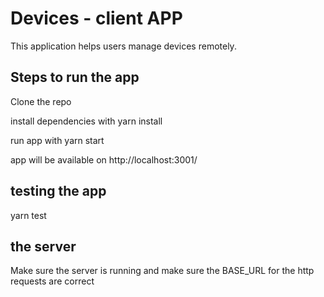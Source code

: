 # Devices - client APP

This application helps users manage devices remotely.

## Steps to run the app

Clone the repo

install dependencies with yarn install

run app with yarn start

app will be available on http://localhost:3001/

## testing the app

yarn test 

## the server

Make sure the server is running and make sure the BASE_URL for the http requests are correct